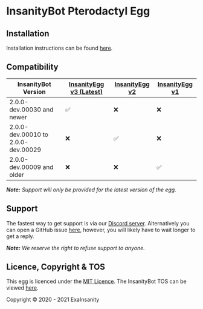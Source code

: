 # InsanityBot Pterodactyl Egg

## Installation

Installation instructions can be found [here](https://docs.insanity.network/en/eggs/Installation).

## Compatibility

InsanityBot Version | [InsanityEgg v3 (Latest)](https://github.com/InsanityNetwork/InsanityEggs/blob/master/egg-insanity-bot.json) | [InsanityEgg v2](https://github.com/InsanityBot/pterodactyl-eggs/blob/main/legacy/egg-insanity-bot-v2.json) | [InsanityEgg v1](https://github.com/InsanityNetwork/InsanityEggs/blob/master/legacy/egg-insanity-bot-v1.json)
------------ | ------------- | ------------- | -------------
2.0.0-dev.00030 and newer | :white_check_mark: | :x: | :x:
2.0.0-dev.00010 to 2.0.0-dev.00029 | :x: | :white_check_mark: | :x:
2.0.0-dev.00009 and older | :x: | :x: | :white_check_mark:

***Note:** Support will only be provided for the latest version of the egg.*

## Support

The fastest way to get support is via our [Discord server](https://discord.gg/8TKJaGs). Alternatively you can open a GitHub issue [here](https://github.com/InsanityNetwork/InsanityEggs/issues/new), however, you will likely have to wait longer to get a reply.

***Note:** We reserve the right to refuse support to anyone.*

## Licence, Copyright & TOS

This egg is licenced under the [MIT Licence](https://github.com/InsanityNetwork/eggs/blob/master/LICENSE).
The InsanityBot TOS can be viewed [here](https://bot.insanity.network/tos/).

Copyright &copy; 2020 - 2021 ExaInsanity
